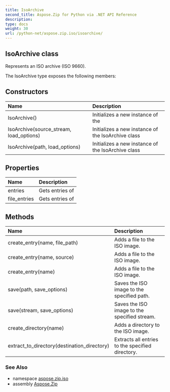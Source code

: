 ```yaml
---
title: IsoArchive
second_title: Aspose.Zip for Python via .NET API Reference
description: 
type: docs
weight: 30
url: /python-net/aspose.zip.iso/isoarchive/
---
```


## IsoArchive class

Represents an ISO archive (ISO 9660).

The IsoArchive type exposes the following members:
## Constructors
| Name | Description |
| :- | :- |
|IsoArchive()|Initializes a new instance of the|
|IsoArchive(source_stream, load_options)|Initializes a new instance of the IsoArchive class|
|IsoArchive(path, load_options)|Initializes a new instance of the IsoArchive class|
## Properties
| Name | Description |
| :- | :- |
|entries|Gets entries of|
|file_entries|Gets entries of|
## Methods
| Name | Description |
| :- | :- |
|create_entry(name, file_path)|Adds a file to the ISO image.|
|create_entry(name, source)|Adds a file to the ISO image.|
|create_entry(name)|Adds a file to the ISO image.|
|save(path, save_options)|Saves the ISO image to the specified path.|
|save(stream, save_options)|Saves the ISO image to the specified stream.|
|create_directory(name)|Adds a directory to the ISO image.|
|extract_to_directory(destination_directory)|Extracts all entries to the specified directory.|

### See Also

* namespace [aspose.zip.iso](/zip/python-net/aspose.zip.iso/)
* assembly [Aspose.Zip](/zip/python-net/)


